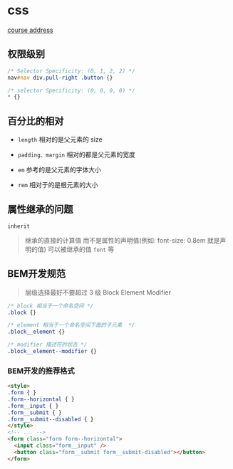 # css

[course address](https://www.udemy.com/course/advanced-css-and-sass/)

## 权限级别

```css
/* Selector Specificity: (0, 1, 2, 2) */
nav#nav div.pull-right .button {}
```

```css
/* selector Specificity: (0, 0, 0, 0) */
* {}
```

## 百分比的相对

- `length` 相对的是父元素的 size

- `padding、margin` 相对的都是父元素的宽度

- `em` 参考的是父元素的字体大小

- `rem` 相对于的是根元素的大小

## 属性继承的问题

`inherit`

> 继承的直接的计算值 而不是属性的声明值(例如: font-size: 0.8em 就是声明的值)
> 可以被继承的值 `font` 等

## BEM开发规范

> 层级选择最好不要超过 3 级
Block Element Modifier

```css
/* block 相当于一个命名空间 */
.block {}

/* element 相当于一个命名空间下面的子元素  */
.block__element {}

/* modifier 描述符的状态 */
.block__element--modifier {}
```

### BEM开发的推荐格式

```html
<style>
.form { }
.form--horizontal { }
.form__input { }
.form__submit { }
.form__submit--disabled { }
</style>
<!-- ... -->
<form class="form form--horizontal">
  <input class="form__input" />
  <button class="form__submit form__submit-disabled"></button>
</form>
```
